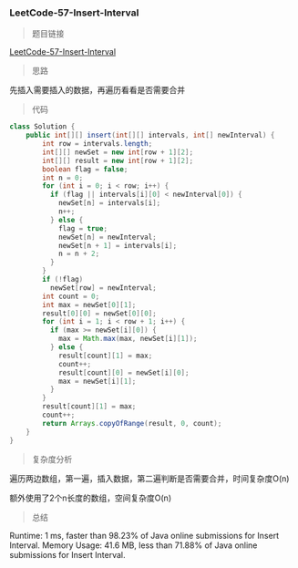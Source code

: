 ### LeetCode-57-Insert-Interval

> 题目链接

[LeetCode-57-Insert-Interval](https://leetcode.com/problems/insert-interval/)

> 思路

先插入需要插入的数据，再遍历看看是否需要合并

> 代码

```java
class Solution {
    public int[][] insert(int[][] intervals, int[] newInterval) {
        int row = intervals.length;
        int[][] newSet = new int[row + 1][2];
        int[][] result = new int[row + 1][2];
        boolean flag = false;
        int n = 0;
        for (int i = 0; i < row; i++) {
          if (flag || intervals[i][0] < newInterval[0]) {
            newSet[n] = intervals[i];
            n++;
          } else {
            flag = true;
            newSet[n] = newInterval;
            newSet[n + 1] = intervals[i];
            n = n + 2;
          }
        }
        if (!flag)
          newSet[row] = newInterval;
        int count = 0;
        int max = newSet[0][1];
        result[0][0] = newSet[0][0];
        for (int i = 1; i < row + 1; i++) {
          if (max >= newSet[i][0]) {
            max = Math.max(max, newSet[i][1]);
          } else {
            result[count][1] = max;
            count++;
            result[count][0] = newSet[i][0];
            max = newSet[i][1];
          }
        }
        result[count][1] = max;
        count++;
        return Arrays.copyOfRange(result, 0, count);
    }
}
```

> 复杂度分析

遍历两边数组，第一遍，插入数据，第二遍判断是否需要合并，时间复杂度O(n)

额外使用了2个n长度的数组，空间复杂度O(n)

> 总结

Runtime: 1 ms, faster than 98.23% of Java online submissions for Insert Interval.
Memory Usage: 41.6 MB, less than 71.88% of Java online submissions for Insert Interval.
